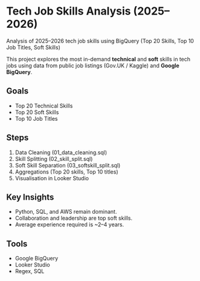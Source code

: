 # Tech Job Skills Analysis (2025–2026)
Analysis of 2025–2026 tech job skills using BigQuery (Top 20 Skills, Top 10 Job Titles, Soft Skills)

This project explores the most in-demand **technical** and **soft** skills in tech jobs using data from public job listings (Gov.UK / Kaggle) and **Google BigQuery**.

## Goals
- Top 20 Technical Skills
- Top 20 Soft Skills
- Top 10 Job Titles

## Steps
1. Data Cleaning (01_data_cleaning.sql)
2. Skill Splitting (02_skill_split.sql)
3. Soft Skill Separation (03_softskill_split.sql)
4. Aggregations (Top 20 skills, Top 10 titles)
5. Visualisation in Looker Studio

## Key Insights
- Python, SQL, and AWS remain dominant.
- Collaboration and leadership are top soft skills.
- Average experience required is ~2–4 years.

## Tools
- Google BigQuery
- Looker Studio
- Regex, SQL
